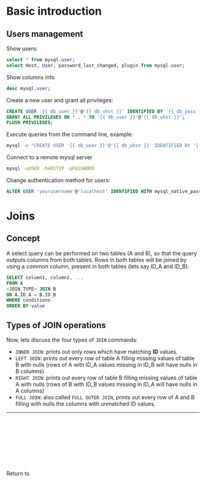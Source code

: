 # Basic introduction

## Users management
Show users:
```sql
select * from mysql.user;
select Host, User, password_last_changed, plugin from mysql.user;
```

Show columns info
```sql
desc mysql.user;
```

Create a new user and grant all privileges:
```sql
CREATE USER '{{ db_user }}'@'{{ db_uhst }}' IDENTIFIED BY '{{ db_pass }}';
GRANT ALL PRIVILEGES ON * . * TO '{{ db_user }}'@'{{ db_uhst }}';
FLUSH PRIVILEGES;
```

Execute queries from the command line, example:
```sh
mysql -e "CREATE USER '{{ db_user }}'@'{{ db_uhst }}' IDENTIFIED BY '{{ db_pass }}';" -uroot -p{{ mysqlrootpasswd }}
```

Connect to a remote mysql server
```sh
mysql -uUSER -hHOSTIP -pPASSWORD
```

Change authentication method for users:
```sql
ALTER USER 'yourusername'@'localhost' IDENTIFIED WITH mysql_native_password BY 'youpassword';
```

# Joins

## Concept
A select query can be performed on two tables (A and B), so that the query outputs columns from both tables.
Rows in both tables will be joined by using a common column, present in both tables (lets say ID_A and ID_B).
```sql
SELECT column1, column2, ...
FROM A
<JOIN_TYPE> JOIN B
ON A.ID_A = B.ID_B
WHERE conditions
ORDER BY value
```

## Types of JOIN operations

Now, lets discuss the four types of `JOIN` commands:
* `INNER JOIN`: prints out only rows which have matching **ID** values.
* `LEFT JOIN`: prints out every row of table A filling missing values of table B with nulls (rows of A with ID_A values missing in ID_B will have nulls in B columns)
* `RIGHT JOIN`: prints out every row of table B filling missing values of table A with nulls (rows of B with ID_B values missing in ID_A will have nulls in A columns)
* `FULL JOIN`: also called `FULL OUTER JOIN`, prints out every row of A and B filling with nulls the columns with unmatched ID values.

***

Return to ![main page](../README.md)
